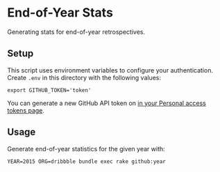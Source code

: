 # End-of-Year Stats

Generating stats for end-of-year retrospectives.

Setup
-----

This script uses environment variables to configure your authentication. Create `.env` in this directory with the following values:

```
export GITHUB_TOKEN='token'
```

You can generate a new GitHub API token on [in your Personal access tokens page](https://github.com/settings/tokens).

Usage
-----

Generate end-of-year statistics for the given year with:

```
YEAR=2015 ORG=dribbble bundle exec rake github:year
```
